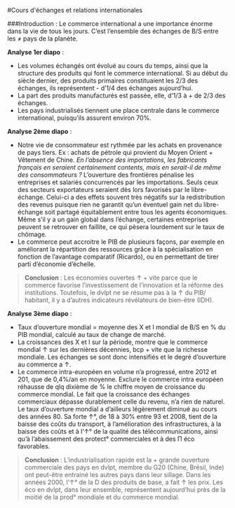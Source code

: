 #Cours d'échanges et relations internationales  


###Introduction :
Le commerce international a une importance énorme dans la vie de tous les jours. C’est
l’ensemble des échanges de B/S entre les ≠ pays de la planète.   
 
  **Analyse 1er diapo** :  
- Les volumes échangés ont évolué au cours du temps, ainsi que la structure des produits qui
font le commerce international. Si au début du siècle dernier, des produits primaires
constituaient les 2/3 des échanges, ils représentent - d’1/4 des échanges aujourd’hui.  
- La part des produits manufacturés est passée, elle, d’1/3 à + de 2/3 des échanges.  
- Les pays industrialisés tiennent une place centrale dans le commerce international, puisqu’ils
assurent environ 70%.  

**Analyse 2ème diapo** :  
- Notre vie de consommateur est rythmée par les achats en provenance de pays tiers. Ex :
achats de pétrole qui provient du Moyen Orient + Vêtement de Chine. _En l’absence des
importations, les fabricants français en seraient certainement contents, mais en serait-il
de même des consommateurs ?_  L’ouverture des frontières pénalise les entreprises et salariés
concurrencés par les importations. Seuls ceux des secteurs exportateurs seraient dès lors
favorisés par le libre-échange. Celui-ci a des effets souvent très négatifs sur la redistribution
des revenus puisque rien ne garantit qu’un éventuel gain net du libre-échange soit partagé
équitablement entre tous les agents économiques. Même s’il y a un gain global dans l’échange,
certaines entreprises peuvent se retrouver en faillite, ce qui pèsera lourdement sur le taux de
chômage.  
- Le commerce peut accroitre le PIB de plusieurs façons, par exemple en améliorant la
répartition des ressources grâce à la spécialisation en fonction de l’avantage comparatif
(Ricardo), ou en permettant de tirer parti d’économie d’échelle.  
>**Conclusion** : Les économies ouvertes ↑ + vite parce que le commerce favorise l’investissement
de l’innovation et la réforme des institutions. Toutefois, le dvlpt ne se résume pas à la ↑ du PIB/
habitant, il y a d’autres indicateurs révélateurs de bien-être (IDH).	






**Analyse 3ème diapo** :  
- Taux d’ouverture mondial = moyenne des X et I mondial de B/S en % du PIB mondial, calculé
au taux de change de marché.  
- La croissances des X et I sur la période, montre que le commerce mondial ↑ sur les dernières
décennies, bcp + vite que la richesse mondiale. Les échanges se sont donc intensifiés et le
degré d’ouverture au commerce a ↑.  
- Le commerce intra-européen en volume n’a progressé, entre 2012 et 201, que de 0,4%/an en
moyenne. Exclure le commerce intra européen réhausse de qlq dixième de % le chiffre moyen
de croissance du commerce mondial. Le fait que la croissance des échanges commerciaux
dépasse durablement celle du revenu, n’a rien de naturel. Le taux d’ouverture mondial a
d’ailleurs légèrement diminué au cours des années 80. Sa forte ↑°, de 18 à 30% entre 93 et
2008, tient de la baisse des coûts du transport, à l’amélioration des infrastructures, à la baisse
des coûts et à l’↑° de la qualité des télécommunications, ainsi qu’à l’abaissement des protect°
commerciales et à des Π éco favorables.  
>**Conclusion** : L’industrialisation rapide est la + grande ouverture commerciale des pays en dvlpt,
membre du G20 (Chine, Brésil, Inde) ont peut-être entrainé les autres pays dans leur sillage. Dans
les années 2000, l’↑° de la D des produits de base, a fait ↑ les prix. Les éco en dvlpt, dans leur
ensemble, représentent aujourd’hui près de la moitié de la prod° mondiale et du commerce
mondial.
